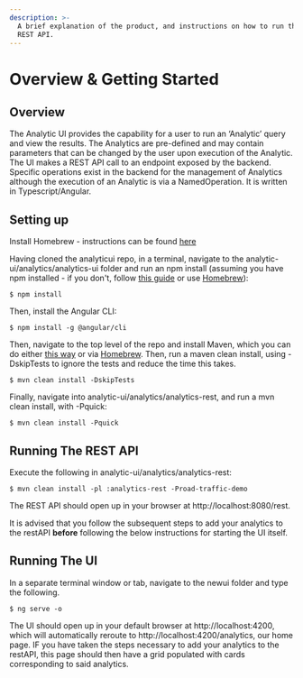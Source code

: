 ```yaml
---
description: >-
  A brief explanation of the product, and instructions on how to run the UI and
  REST API.
---
```


# Overview & Getting Started

## Overview

The Analytic UI provides the capability for a user to run an ‘Analytic’ query and view the results. The Analytics are pre-defined and may contain parameters that can be changed by the user upon execution of the Analytic. The UI makes a REST API call to an endpoint exposed by the backend. Specific operations exist in the backend for the management of Analytics although the execution of an Analytic is via a NamedOperation. It is written in Typescript/Angular.

## Setting up

Install Homebrew - instructions can be found [here](https://www.howtogeek.com/211541/homebrew-for-os-x-easily-installs-desktop-apps-and-terminal-utilities/)

Having cloned the analyticui repo, in a terminal, navigate to the analytic-ui/analytics/analytics-ui folder and run an npm install \(assuming you have npm installed - if you don't, follow [this guide](https://www.npmjs.com/get-npm) or use [Homebrew](https://www.dyclassroom.com/howto-mac/how-to-install-nodejs-and-npm-on-mac-using-homebrew)\):

```
$ npm install
```

Then, install the Angular CLI:

```text
$ npm install -g @angular/cli
```

Then, navigate to the top level of the repo and install Maven, which you can do either [this way](http://blog.netgloo.com/2014/08/14/installing-maven-on-mac-os-x-without-homebrew/) or via [Homebrew](https://www.code2bits.com/how-to-install-maven-on-macos-using-homebrew/). Then, run a maven clean install, using -DskipTests to ignore the tests and reduce the time this takes.

```text
$ mvn clean install -DskipTests
```

Finally, navigate into analytic-ui/analytics/analytics-rest, and run a mvn clean install, with -Pquick:

```text
$ mvn clean install -Pquick
```

## Running The REST API

Execute the following in analytic-ui/analytics/analytics-rest:

```
$ mvn clean install -pl :analytics-rest -Proad-traffic-demo
```

The REST API should open up in your browser at http://localhost:8080/rest.

It is advised that you follow the subsequent steps to add your analytics to the restAPI **before** following the below instructions for starting the UI itself.

## Running The UI

In a separate terminal window or tab, navigate to the newui folder and type the following.

```
$ ng serve -o
```

The UI should open up in your default browser at http://localhost:4200, which will automatically reroute to http://localhost:4200/analytics, our home page. IF you have taken the steps necessary to add your analytics to the restAPI, this page should then have a grid populated with cards corresponding to said analytics.

